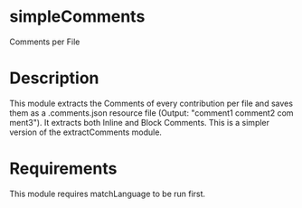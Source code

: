 # simpleComments

Comments per File

# Description

This module extracts the Comments of every contribution per file and saves them as a .comments.json resource file (Output: "comment1 comment2 com ment3"). It extracts both Inline and Block Comments.
This is a simpler version of the extractComments module.

# Requirements

This module requires matchLanguage to be run first.